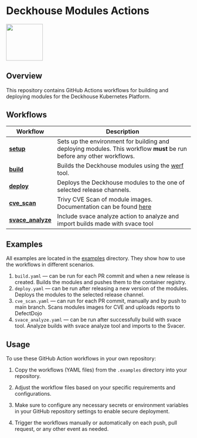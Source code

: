 # Deckhouse Modules Actions

<img src="https://raw.githubusercontent.com/deckhouse/deckhouse/main/docs/site/images/d8-small-logo.png" width="100"/>

## Overview

This repository contains GitHub Actions workflows for building and deploying modules for the Deckhouse Kubernetes Platform.

## Workflows
| Workflow                                        | Description                                                                                                            |
|-------------------------------------------------|------------------------------------------------------------------------------------------------------------------------|
| [**setup**](./setup/action.yml)                 | Sets up the environment for building and deploying modules. This workflow **must** be run before any other workflows.  |
| [**build**](./build/action.yml)                 | Builds the Deckhouse modules using the [werf](https://werf.io/) tool.                                                  |
| [**deploy**](./deploy/action.yml)               | Deploys the Deckhouse modules to the one of selected release channels.                                                 |
| [**cve_scan**](./cve_scan/action.yml)           | Trivy CVE Scan of module images. Documentation can be found [here](./.docs/cve_scan.md)                                |
| [**svace_analyze**](./svace_analyze/action.yml) | Include svace analyze action to analyze and import builds made with svace tool                                         |

## Examples

All examples are located in the [examples](./.examples) directory. They show how to use the workflows in different scenarios.

1. `build.yaml` — can be run for each PR commit and when a new release is created. Builds the modules and pushes them to the container registry.
2. `deploy.yaml` — can be run after releasing a new version of the modules. Deploys the modules to the selected release channel.
3. `cve_scan.yaml` — can run for each PR commit, manually and by push to main branch. Scans modules images for CVE and uploads reports to DefectDojo
4. `svace_analyze.yaml` — can be run after successfully build with svace tool. Analyze builds with svace analyze tool and imports to the Svacer.

## Usage

To use these GitHub Action workflows in your own repository:

1. Copy the workflows (YAML files) from the `.examples` directory into your repository.

2. Adjust the workflow files based on your specific requirements and configurations.

3. Make sure to configure any necessary secrets or environment variables in your GitHub repository settings to enable secure deployment.

4. Trigger the workflows manually or automatically on each push, pull request, or any other event as needed.
